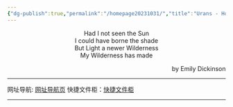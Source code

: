 ```yaml
---
{"dg-publish":true,"permalink":"/homepage20231031/","title":"Urans - Homepage","tags":["gardenEntry"]}
---
```



<center>Had I not seen the Sun</center>
<center>I could have borne the shade</center>
<center>But Light a newer Wilderness</center>
<center>My Wilderness has made</center>
<p align="right">by Emily Dickinson</p>

***

网址导航: [网址导航页](https://urans.fun/clctn/)
快捷文件柜：[快捷文件柜](https://urans.fun/dl/)

---
